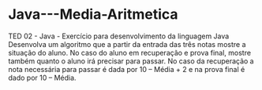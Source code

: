 # Java---Media-Aritmetica
TED 02 - Java - Exercício para desenvolvimento da linguagem Java
Desenvolva um algoritmo que a partir da entrada das três notas mostre a situação do aluno. No caso do aluno em recuperação e prova final, mostre também quanto o aluno irá precisar para passar. No caso da recuperação a nota necessária para passar é dada por 10 – Média + 2 e na prova final é dado por 10 – Média.
